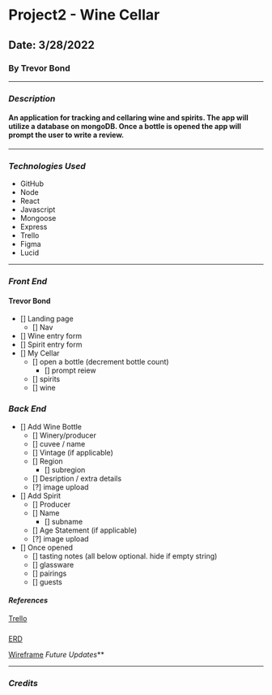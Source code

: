 # Project2 - Wine Cellar
## Date: 3/28/2022
### By Trevor Bond
***
### ***Description***
#### An application for tracking and cellaring wine and spirits. The app will utilize a database on mongoDB. Once a bottle is opened the app will prompt the user to write a review.
***
### ***Technologies Used***
* GitHub
* Node
* React
* Javascript
* Mongoose
* Express
* Trello
* Figma
* Lucid
***
### ***Front End***
#### Trevor Bond
- [] Landing page
    - [] Nav
- [] Wine entry form
- [] Spirit entry form
- [] My Cellar
    - [] open a bottle (decrement bottle count)
        - [] prompt reiew
    - [] spirits
    - [] wine
### ***Back End***
- [] Add Wine Bottle
    - [] Winery/producer
    - [] cuvee / name
    - [] Vintage (if applicable)
    - [] Region 
        - [] subregion
    - [] Desription / extra details
    - [?] image upload
- [] Add Spirit
    - [] Producer
    - [] Name
        - [] subname
    - [] Age Statement (if applicable)
    - [?] image upload
- [] Once opened
    - [] tasting notes
    (all below optional. hide if empty string)
    - [] glassware
    - [] pairings
    - [] guests

#### ***References***
[Trello](https://trello.com/b/kBzgQtmI/p2-wine-cellar)    

### 
[ERD](https://lucid.app/lucidchart/12d6a6be-c6d5-427a-b971-bad62a343494/edit?invitationId=inv_8b393d44-1475-4d38-bcc7-896248f087de)

[Wireframe](https://www.figma.com/file/qXUumOnde5vpMNbBv41MvU/P2---Wine-Cellar?node-id=2%3A40)
*Future Updates***
***
### ***Credits***